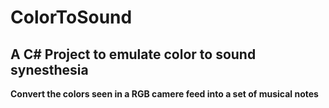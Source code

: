 # ColorToSound

## A C# Project to emulate color to sound synesthesia

**Convert the colors seen in a RGB camere feed into a set of musical notes**
